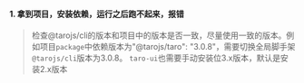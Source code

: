 #### 1. 拿到项目，安装依赖，运行之后跑不起来，报错
> 检查@tarojs/cli的版本和项目中的版本是否一致，尽量使用一致的版本。例如项目`package`中依赖版本为"@tarojs/taro": "3.0.8"，需要切换全局脚手架`@tarojs/cli`版本为3.0.8。
> `taro-ui`也需要手动安装位3.x版本，默认是安装2.x版本

